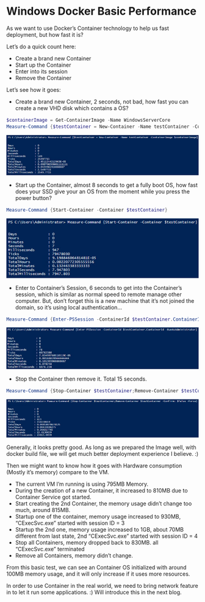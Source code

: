 # Windows Docker Basic Performance


As we want to use Docker’s Container technology to help us fast deployment, but how fast it is?

<!--more-->

Let’s do a quick count here:

* Create a brand new Container
* Start up the Container
* Enter into its session
* Remove the Container

Let’s see how it goes:

* Create a brand new Container, 2 seconds, not bad, how fast you can create a new VHD disk which contains a OS?

```PowerShell
$containerImage = Get-ContainerImage -Name WindowsServerCore
Measure-Command {$testContainer = New-Container -Name testContainer -ContainerImage $containerImage}
```

![screenshot](/img/post/20150913/windows-docker-basic-performance-1.png)

* Start up the Container, almost 8 seconds to get a fully boot OS, how fast does your SSD give your an OS from the moment while you press the power button?

```PowerShell
Measure-Command {Start-Container -Container $testContainer}
```

![screenshot](/img/post/20150913/windows-docker-basic-performance-2.png)

* Enter to Container’s Session, 6 seconds to get into the Container’s session, which is similar as normal speed to remote manage other computer. But, don’t forget this is a new machine that it’s not joined the domain, so it’s using local authentication…

```PowerShell
Measure-Command {Enter-PSSession -ContainerId $testContainer.ContainerId -RunAsAdministrator}
```

![screenshot](/img/post/20150913/windows-docker-basic-performance-3.png)

* Stop the Container then remove it. Total 15 seconds.

```PowerShell
Measure-Command {Stop-Container $testContainer;Remove-Container $testContainer -Confirm: $false -Force}
```

![screenshot](/img/post/20150913/windows-docker-basic-performance-4.png)

Generally, it looks pretty good. As long as we prepared the Image well, with docker build file, we will get much better deployment experience I believe. :)

Then we might want to know how it goes with Hardware consumption (Mostly it’s memory) compare to the VM.

* The current VM I’m running is using 795MB Memory.
* During the creation of a new Container, it increased to 810MB due to Container Service got started.
* Start creating the 2nd Container, the memory usage didn’t change too much, around 815MB.
* Startup one of the container, memory usage increased to 930MB, “CExecSvc.exe” started with session ID = 3
* Startup the 2nd one, memory usage increased to 1GB, about 70MB different from last state, 2nd “CExecSvc.exe” started with session ID = 4
* Stop all Containers, memory dropped back to 830MB. all “CExecSvc.exe” terminated
* Remove all Containers, memory didn’t change.

From this basic test, we can see an Container OS initialized with around 100MB memory usage, and it will only increase if it uses more resources.

In order to use Container in the real world, we need to bring network feature in to let it run some applications. :) Will introduce this in the next blog.

